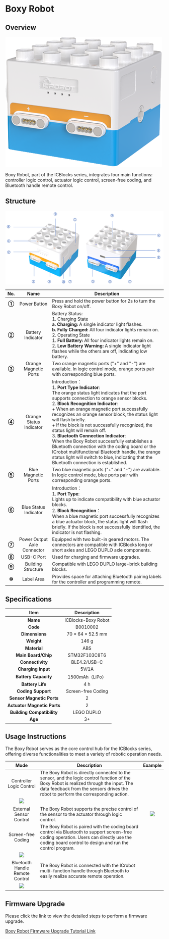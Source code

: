 ﻿# Boxy Robot  
## Overview  
![](img/BoxyRobot01.png)

Boxy Robot, part of the ICBlocks series, integrates four main functions: controller logic control, actuator logic control, screen-free coding, and Bluetooth handle remote control.  

## Structure
![](img/BoxyRobot02.png)

| **No.** | **Name** | **Description** |
| :---: | :---: | --- |
| **①** |  Power Button   |  Press and hold the power button for 2s to turn the Boxy Robot on/off.   |
| **②** | Battery Indicator   | Battery Status:  <br/>1.  Charging State  <br/>**a. Charging:** A single indicator light flashes.  <br/>**b. Fully Charged:** All four indicator lights remain on.  <br/>2.  Operating State   <br/>    1. **Full Battery:** All four indicator lights remain on.<br/>    2. **Low Battery Warning:** A single indicator light flashes while the others are off, indicating low battery.   |
| **③** | Orange Magnetic Ports |  Two orange magnetic ports ("+" and "-") are available. In logic control mode, orange ports pair with corresponding blue ports.   |
| **④** | Orange Status Indicator  | Introduction：<br/>1. **Port Type Indicator**:<br/>The orange status light indicates that the port supports connection to orange sensor blocks.  <br/>2. **Block Recognition Indicator**:<br/>+ When an orange magnetic port successfully recognizes an orange sensor block, the status light will flash briefly.<br/>+ If the block is not successfully recognized, the status light will remain off.<br/>3. **Bluetooth Connection Indicator**:  <br/>When the Boxy Robot successfully establishes a Bluetooth connection with the coding board or the ICrobot multifunctional Bluetooth handle, the orange status light will switch to blue, indicating that the Bluetooth connection is established.   |
| **⑤** | Blue Magnetic Ports   | Two blue magnetic ports ("+" and "-") are available. In logic control mode, blue ports pair with corresponding orange ports.   |
| **⑥** |  Blue Status Indicator   | Introduction：<br/>1. **Port Type**:<br/>       Lights up to indicate compatibility with blue actuator blocks.  <br/>2. **Block Recognition**：<br/>When a blue magnetic port successfully recognizes a blue actuator block, the status light will flash briefly.   If the block is not successfully identified, the indicator is not flashing. |
| **⑦** | Power Output Axle Connector   | Equipped with two built-in geared motors. The connectors are compatible with ICBlocks long or short axles and LEGO DUPLO axle components.   |
| **⑧** | USB-C Port   | Used for charging and firmware upgrades.   |
| **⑨** | Building Structure   | Compatible with LEGO DUPLO large-brick building blocks.   |
| **⑩** | Label Area   | Provides space for attaching Bluetooth pairing labels for the controller and programming remote.   |


## Specifications  
| **Item** | **Description** |
| :---: | :---: |
| **Name** | ICBlocks-Boxy Robot |
| **Code** |  B0010002   |
| **Dimensions** |  70 × 64 × 52.5 mm   |
| **Weight** | 146 g |
| **Material** | ABS |
| **Main Board/Chip** | STM32F103C8T6 |
| **Connectivity** | BLE4.2/USB-C |
| **Charging Input** | 5V/1A |
| **Battery Capacity** | 1500mAh（LiPo）  |
| **Battery Life** | 4 h |
| **Coding Support** |  Screen-free Coding |
| **Sensor Magnetic Ports** | 2 |
| **Actuator Magnetic Ports** | 2 |
| **Building Compatibility** |  LEGO DUPLO   |
| **Age** | 3+ |


##  Usage Instructions  
The Boxy Robot serves as the core control hub for the ICBlocks series, offering diverse functionalities to meet a variety of robotic operation needs.  

| **Mode** | **Description** | **Example** |
| :---: | --- | :---: |
|  Controller Logic Control   | The Boxy Robot is directly connected to the sensor, and the logic control function of the Boxy Robot is realized through the input. The data feedback from the sensors drives the robot to perform the corresponding action. | 
![](img/BoxyRobot03.gif) |
| External Sensor Control | The Boxy Robot supports the precise control of the sensor to the actuator through logic control. | ![](img/BoxyRobot04.gif) |
|  Screen-free Coding   | The Boxy Robot is paired with the coding board control via Bluetooth to support screen-free coding operation. Users can directly use the coding board control to design and run the control program. | 
![](img/BoxyRobot05.gif) |
| Bluetooth Handle Remote Control  | The Boxy Robot is connected with the ICrobot multi-function handle through Bluetooth to easily realize accurate remote operation. | 
![](img/BoxyRobot06.gif) |


## Firmware Upgrade  
Please click the link to view the detailed steps to perform a firmware upgrade.

 [Boxy Robot Firmware Upgrade Tutorial Link  ](https://www.yuque.com/g/crystal-vzc6k/cfl3ix/gy3t1bv6t9rp8avw/collaborator/join?token=Sl2UArygKC6EooFg&source=doc_collaborator#%20《Boxy%20Robot%20Firmware%20Upgrade》)



